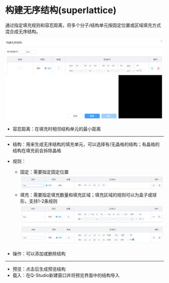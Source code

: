# 构建无序结构(superlattice)
通过指定填充规则和容忍距离，将多个分子/结构单元按固定位置或区域填充方式混合成无序结构。

![build_crystal](.././nested/qstudio_manual_build_packmol.png)

- 容忍距离：在填充时相邻结构单元的最小距离

---

- 结构：用来生成无序结构的填充单元，可以选择有/无晶格的结构；有晶格的结构在填充前会拆除晶格
- 规则：
  - 固定：需要指定固定位置
 ![build_crystal](.././nested/qstudio_manual_build_packmol3.png)
  - 填充：需要指定填充数量和填充区域；填充区域的规则可以为盒子或球形，支持1-2条规则
   ![build_crystal](.././nested/qstudio_manual_build_packmol4.png)

- 操作：可以添加或删除结构
  
---

- 预览：点击后生成预览结构
- 载入：在Q-Studio新建窗口并将预览界面中的结构导入
